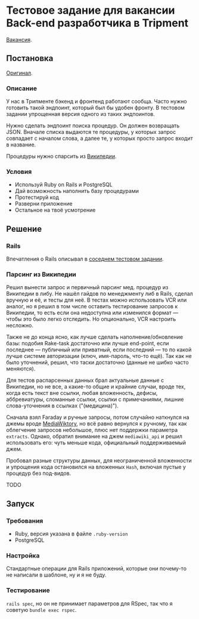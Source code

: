 # Тестовое задание для вакансии Back-end разработчика в Tripment

[Вакансия](https://career.habr.com/vacancies/1000059509).

## Постановка

[Оригинал](https://github.com/tripment/test-tasks/blob/326bc8d/tripment-backend/README.md).

### Описание

У нас в Трипменте бэкенд и фронтенд работают сообща.
Часто нужно готовить такой эндпоинт, который был бы удобен фронту.
В тестовом задании упрощенная версия одного из таких эндпоинтов.

Нужно сделать эндпоинт поиска процедур. Он должен возвращать JSON.
Вначале списка выдаются те процедуры, у которых запрос совпадает с началом слова,
а далее те, у которых просто запрос входит в название.

Процедуры нужно спарсить из [Википедии](https://en.wikipedia.org/wiki/Medical_procedure#List_of_medical_procedures).

### Условия

- Используй Ruby on Rails и PostgreSQL
- Дай возможность наполнить базу процедурами
- Протестируй код
- Разверни приложение
- Остальное на твоё усмотрение

## Решение

### Rails

Впечатления о Rails описывал в [соседнем тестовом задании](https://github.com/AlexWayfer/realy_job_test#rails).


### Парсинг из Википедии

Решил вынести запрос и первичный парсинг мед. процедур из Википедии в либу.
Не нашёл гайдов по менеджменту либ в Rails, сделал вручную и её, и тесты для неё.
В тестах можно использовать VCR или аналог, но я решил в том числе оставить тестирование запросов
к Википедии, то есть если она недоступна или изменился формат — чтобы это было легко отследить.
Но опционально, VCR настроить несложно.

Также не до конца ясно, как лучше сделать наполнение/обновление базы:
подобия Rake-task достаточно или лучше end-point, если последнее — публичный или приватный,
если последний — то по какой лучше системе авторизации (ключ, имя-пароль, что-то ещё).
Так как не было уточнений, решил, что таски достаточно (данные не шибко часто меняются).

Для тестов распарсенных данных брал актуальные данные с Википедии, но не все,
а какие-то общие и крайние случаи, вроде тех, когда есть текст вне ссылки, любая вложенность,
дефисы, аббревиатуры, сломанные ссылки, ссылки с примечаниями,
лишние слова-уточнения в ссылках ("(медицина)").

Сначала взял Faraday и ручные запросы, потом случайно наткнулся на джемы вроде
[MediaWiktory](https://github.com/molybdenum-99/mediawiktory), но всё равно вернулся к ручному,
так как облегчение запросов небольшое, плюс нет поддержки параметра `extracts`.
Однако, обратил внимание на джем `mediawiki_api` и решил использовать его:
чуть меньше кода, официальный поддерживаемый джем.

Пробовал разные структуры данных, для неограниченной вложенности и упрощения кода
остановился на вложенных `Hash`, включая пустые у процедур без под-видов.

TODO

## Запуск

### Требования

*   Ruby, версия указана в файле `.ruby-version`
*   PostgreSQL

### Настройка

Стандартные операции для Rails приложений, которые они почему-то не написали в шаблоне,
ну и я не буду.

### Тестирование

`rails spec`, но он не принимает параметров для RSpec, так что я советую `bundle exec rspec`.
